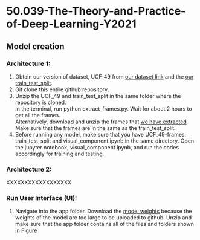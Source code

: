 # 50.039-The-Theory-and-Practice-of-Deep-Learning-Y2021  

## Model creation
### Architecture 1:  
1. Obtain our version of  dataset, UCF_49 from [our dataset link](https://drive.google.com/file/d/18e6TwtREHLS2rLMXBKZx3MBm1JxjzUVF/view?usp=sharing) 
and the [our train_test_split](https://drive.google.com/file/d/1_uBpXEo4Kf2QJYw7D-YO_inn_e1Q-Cuv/view?usp=sharing).  
2. Git clone this entire github repository.
3. Unzip the UCF_49 and train_test_split in the same folder where the repository is cloned. <br> In the terminal, run python extract_frames.py. Wait for about 2 hours to get all the frames. <br>
Alternatively, download and unzip the frames that [we have extracted](https://drive.google.com/file/d/1tjTB_TK53-UtP3l2o7pVMeNhVL_HA7Hz/view?usp=sharing). Make sure that the frames are in the same as the train_test_split.
4. Before running any model, make sure that you have UCF_49-frames, train_test_split and visual_component.ipynb in the same directory. Open the jupyter notebook, visual_component.ipynb, and run the codes accordingly for training and testing. 


### Architecture 2: 

XXXXXXXXXXXXXXXXXX


### Run User Interface (UI): 
1. Navigate into the app folder. Download  the [model weights](https://drive.google.com/file/d/1IfCCIiplXsHxU4x5_tUxLPbtH1-j2noD/view?usp=sharing) because the weights of the model are too large to be uploaded to github. Unzip and make sure that the app folder contains all of the files and folders shown in Figure 
